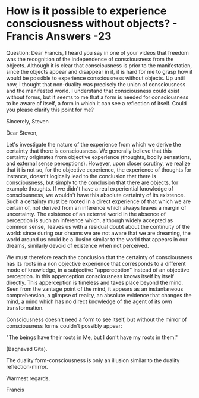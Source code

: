 # How is it possible to experience consciousness without objects? - Francis Answers -23

Question: Dear Francis, I heard you say in one of your videos that freedom was the recognition of the independence of consciousness from the objects. Although it is clear that consciousness is prior to the manifestation, since the objects appear and disappear in it, it is hard for me to grasp how it would be possible to experience consciousness without objects. Up until now, I thought that non-duality was precisely the union of consciousness and the manifested world. I understand that consciousness could exist without forms, but it seems to me that a form is needed for consciousness to be aware of itself, a form in which it can see a reflection of itself. Could you please clarify this point for me?&nbsp;

Sincerely, Steven

Dear Steven,

Let's investigate the nature of the experience from which we derive the certainty that there is consciousness. We generally believe that this certainty originates from objective experience (thoughts, bodily sensations, and external sense perceptions). However, upon closer scrutiny, we realize that it is not so, for the objective experience, the experience of thoughts for instance, doesn't logically lead to the conclusion that there is consciousness, but simply to the conclusion that there are objects, for example thoughts. If we didn't have a real experiential knowledge of consciousness, we wouldn't have this absolute certainty of its existence. Such a certainty must be rooted in a direct experience of that which we are certain of, not derived from an inference which always leaves a margin of uncertainty. The existence of an external world in the absence of perception is such an inference which, although widely accepted as common sense,&nbsp; leaves us with a residual doubt about the continuity of the world: since during our dreams we are not aware that we are dreaming, the world around us could be a illusion similar to the world that appears in our dreams, similarly devoid of existence when not perceived.

We must therefore reach the conclusion that the certainty of consciousness has its roots in a non objective experience that corresponds to a different mode of knowledge, in a subjective &quot;apperception&quot; instead of an objective perception. In this apperception consciousness knows itself by itself directly. This apperception is timeless and takes place beyond the mind. Seen from the vantage point of the mind, it appears as an instantaneous comprehension, a glimpse of reality, an absolute evidence that changes the mind, a mind which has no direct knowledge of the agent of its own transformation.

Consciousness doesn't need a form to see itself, but without the mirror of consciousness forms couldn't possibly appear:

&quot;The beings have their roots in Me, but I don't have my roots in them.&quot; 

(Baghavad Gita).

The duality form-consciousness is only an illusion similar to the duality reflection-mirror.

Warmest regards,

Francis

